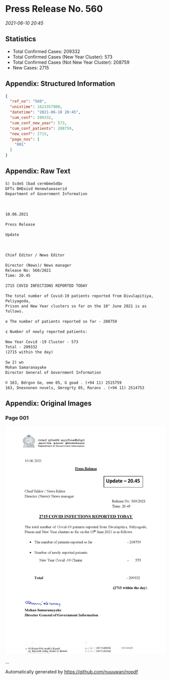 
# Press Release No. 560
*2021-06-10 20:45*
## Statistics
* Total Confirmed Cases: 209332
* Total Confirmed Cases (New Year Cluster): 573
* Total Confirmed Cases (Not New Year Cluster): 208759
* New Cases: 2715




## Appendix: Structured Information
```json
{
  "ref_no": "560",
  "unixtime": 1623357900,
  "datetime": "2021-06-10 20:45",
  "cum_conf": 209332,
  "cum_conf_new_year": 573,
  "cum_conf_patients": 208759,
  "new_conf": 2715,
  "page_nos": [
    "001"
  ]
}
```

## Appendix: Raw Text
```text
S) ScdeS [bad cermbmeSdQo
DFTs BHEoisd Henewtaeaserid
Department of Government Information

 

10.06.2021

Press Release

Update

 

Chief Editor / News Editor

Director (News)/ News manager
Release No: 560/2021
Time: 20.45

2715 COVID INFECTIONS REPORTED TODAY

The total number of Covid-19 patients reported from Divulapitiya, Peliyagoda,
Prison and New Year clusters so far on the 10" June 2021 is as follows.

e The number of patients reported so far - 208759

¢ Number of newly reported patients:

New Year Covid -19 Cluster - 573
Total - 209332
(2715 within the day)

Sw 2) wn
Mohan Samaranayake
Director General of Government Information

© 163, Bdrgon Ge, ome 05, G goad . (+94 11) 2515759
163, Dnexnonen novels, Gmrogrty 05, Rarans . (+94 11) 2514753

```

## Appendix: Original Images

### Page 001

![page_no](https://raw.githubusercontent.com/nuuuwan/nopdf_data/main/nopdf.dgigovlk.ref560.page001.jpeg)
        

...

Automatically generated by https://github.com/nuuuwan/nopdf

    
    